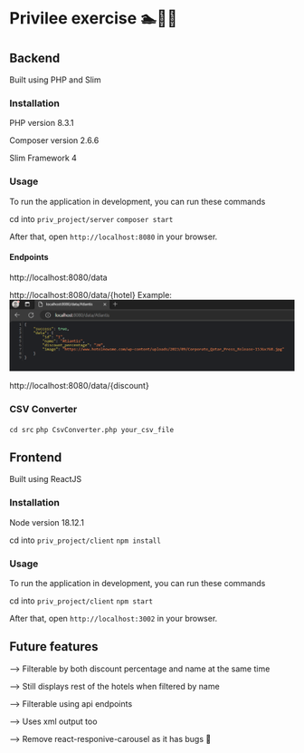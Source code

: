 # Privilee exercise 🏊🏋️‍♀️

## Backend
Built using PHP and Slim

### Installation 
PHP version 8.3.1 

Composer version 2.6.6

Slim Framework 4

### Usage 
To run the application in development, you can run these commands 

cd into `priv_project/server`
`composer start`

After that, open `http://localhost:8080` in your browser.

#### Endpoints
http://localhost:8080/data

http://localhost:8080/data/{hotel}
Example:
![img.png](img.png)

http://localhost:8080/data/{discount}

### CSV Converter
`cd src` `php CsvConverter.php your_csv_file`



## Frontend
Built using ReactJS

### Installation
Node version 18.12.1

cd into `priv_project/client` 
`npm install`

### Usage 

To run the application in development, you can run these commands 

cd into `priv_project/client`
`npm start`

After that, open `http://localhost:3002` in your browser.

## Future features 
--> Filterable by both discount percentage and name at the same time

--> Still displays rest of the hotels when filtered by name 

--> Filterable using api endpoints

--> Uses xml output too 

--> Remove react-responive-carousel as it has bugs 🐛

